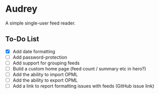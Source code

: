 
# Audrey

A simple single-user feed reader.


## To-Do List

- [x] Add date formatting
- [ ] Add password-protection
- [ ] Add support for grouping feeds
- [ ] Build a custom home page (feed count / summary etc in hero?)
- [ ] Add the ability to import OPML
- [ ] Add the ability to export OPML
- [ ] Add a link to report formatting issues with feeds (GitHub issue link)
